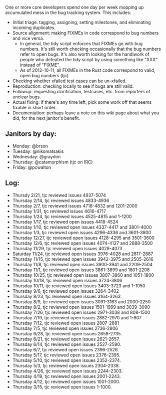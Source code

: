 One or more core developers spend one day per week mopping up accumulated mess in the bug tracking system. This includes:

  - Initial triage: tagging, assigning, setting milestones, and eliminating incoming duplicates.
  - Source alignment: making FIXMEs in code correspond to bug numbers and vice versa.
      * In general, the tidy script enforces that FIXMEs go with bug numbers. It's still worth checking occasionally that the bug numbers refer to open bugs. It's also worth looking for the handiwork of people who defeated the tidy script by using something like "XXX" instead of "FIXME".
      * As of 2012-10-11, all FIXMEs in the Rust code correspond to valid, open bug numbers (tjc)
  - Checking whether xfailed test cases can be un-xfailed.
  - Reproduction: checking locally to see if bugs are still valid.
  - Followup: requesting clarification, testcases, etc. from reporters of unclear bugs. 
  - Actual fixing: if there's any time left, pick some work off that seems fixable in short order.
  - Documentation: perhaps leave a note on this wiki page about what you did, for the next janitor's benefit.

## Janitors by day:

  - Monday: @brson
  - Tuesday: @nikomatsakis
  - Wednesday: @graydon
  - Thursday: @catamorphism (tjc on IRC)
  - Friday: @pcwalton

## Log:
  - Thursdy 2/21, tjc reviewed issues 4937-5074
  - Thursday 2/14, tjc reviewed issues 4833-4936
  - Thursday 2/7, tjc reviewed issues 4718-4832 and 1201-2000
  - Thursday 1/31, tjc reviewed issues 4616-4717
  - Thursday 1/24, tjc reviewed issues 4525-4615 and 1-1200
  - Thursday 1/17, tjc reviewed open issues 4418-4524
  - Thursday 1/10, tjc reviewed open issues 4337-4417 and 3801-4000
  - Thursday 1/3, tjc reviewed open issues 4296-4336 and 3601-3800
  - Thursday 12/27, tjc reviewed open issues 4128-4295 and 3501-3600
  - Thursday 12/6, tjc reviewed open issues 4074-4127 and 2888-3500
  - Thursday 11/29, tjc reviewed open issues 4029-4073
  - Saturday 11/24, tjc reviewed open issues 3976-4028 and 2617-2887
  - Thursday 11/15, tjc reviewed open issues 3942-3975 and 2505-2616
  - Thursday 11/8, tjc reviewed open issues 3900-3941 and 2209-2504
  - Thursday 11/1, tjc reviewed open issues 3861-3899 and 1801-2208
  - Thursday 10/25, tjc reviewed open issues 3807-3860 and 1051-1800
  - Thursday 10/18, tjc reviewed open issues 3724-3806
  - Thursday 10/11, tjc reviewed open issues 3403-3723 and 1-1050
  - Thursday 9/6, tjc reviewed open issues 3264-3402
  - Thursday 8/23, tjc reviewed open issues 3164-3263
  - Thursday 8/9, tjc reviewed open issues 3091-3163 and 2000-2250
  - Thursday 8/2, tjc reviewed open issues 1501-1999 and 3039-3090
  - Thursday 7/26, tjc reviewed open issues 2971-3038 and 808-1500
  - Thursday 7/19, tjc reviewed open issues 2882-2970 and 1-807
  - Thursday 7/12, tjc reviewed open issues 2807-2881
  - Thursday 7/5, tjc reviewed open issues 2736-2806
  - Thursday 6/28, tjc reviewed open issues 2658-2735.
  - Thursday 6/21, tjc reviewed open issues 2621-2657.
  - Thursday 6/14, tjc reviewed open issues 2527-2590.
  - Thursday 6/7, tjc reviewed open issues 2396-2526.
  - Thursday 5/17, tjc reviewed open issues 2376-2395.
  - Thursday 5/10, tjc reviewed open issues 2352-2374.
  - Thursday 5/3, tjc reviewed open issues 2304-2338.
  - Thursday 4/26, tjc reviewed open issues 2244-2303.
  - Thursday 4/19, tjc reviewed open issues 2001-2243.
  - Thursday 4/12, tjc reviewed open issues 1001-2000.
  - Thursday 3/15, tjc reviewed open issues 1-1000.